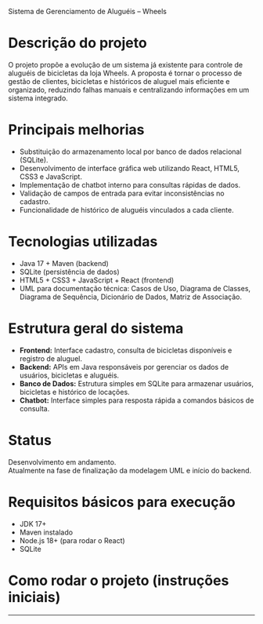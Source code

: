 Sistema de Gerenciamento de Aluguéis – Wheels

# Descrição do projeto
O projeto propõe a evolução de um sistema já existente para controle de aluguéis de bicicletas da loja Wheels. A proposta é tornar o processo de gestão de clientes, bicicletas e 
históricos de aluguel mais eficiente e organizado, reduzindo falhas manuais e centralizando informações em um sistema integrado.

# Principais melhorias
- Substituição do armazenamento local por banco de dados relacional (SQLite).  
- Desenvolvimento de interface gráfica web utilizando React, HTML5, CSS3 e JavaScript.  
- Implementação de chatbot interno para consultas rápidas de dados.  
- Validação de campos de entrada para evitar inconsistências no cadastro.  
- Funcionalidade de histórico de aluguéis vinculados a cada cliente.

# Tecnologias utilizadas
- Java 17 + Maven (backend)  
- SQLite (persistência de dados)  
- HTML5 + CSS3 + JavaScript + React (frontend)  
- UML para documentação técnica: Casos de Uso, Diagrama de Classes, Diagrama de Sequência, Dicionário de Dados, Matriz de Associação.

# Estrutura geral do sistema
- **Frontend:** Interface cadastro, consulta de bicicletas disponíveis e registro de aluguel.  
- **Backend:** APIs em Java responsáveis por gerenciar os dados de usuários, bicicletas e aluguéis.  
- **Banco de Dados:** Estrutura simples em SQLite para armazenar usuários, bicicletas e histórico de locações.  
- **Chatbot:** Interface simples para resposta rápida a comandos básicos de consulta.

# Status
Desenvolvimento em andamento.  
Atualmente na fase de finalização da modelagem UML e início do backend.

# Requisitos básicos para execução
- JDK 17+  
- Maven instalado  
- Node.js 18+ (para rodar o React)  
- SQLite

# Como rodar o projeto (instruções iniciais)
--------
